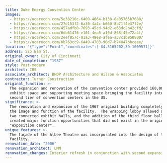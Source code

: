 ```yaml
---
title: Duke Energy Convention Center
images:
  - https://ucarecdn.com/5e38210c-6409-4664-b138-8a05765b7688/
  - https://ucarecdn.com/27d153f2-6a30-4a4c-b660-8b71f4e37f2e/
  - https://ucarecdn.com/457adfb8-7693-45cd-94d2-e63dc2b42cfd/
  - https://ucarecdn.com/6db61476-e101-4ea5-a10d-868f45e72a4f/
  - https://ucarecdn.com/2eef857c-01a3-49e8-afea-a57c1b950800/
  - https://ucarecdn.com/0b763cc9-6449-4703-90d7-b74847bbceee/
location: '{"type":"Point","coordinates":[-84.5165202,39.1009571]}'
address: 525 Elm St.
original_owner: City of Cincinnati
date_of_completion: "1987"
style: Post-modern
architect: CRS
associate_architect: BHDP Architecture and Wilson & Associates
contractor: Turner Construction
original_function: >-
  The expansion and renovation of the convention center provided 160,000 s.f. of
  exhibit space and supporting meeting space bringing the facility into the
  second tier of convention centers in the US.
significance: >-
  The renovation and expansion of the 1967 original building completely changed
  the image and function of the facility.  The wrapping lobby allowed access to
  two connected exhibit halls, and the addition of the third floor ballroom
  created major function opportunities that did not exist in the original
  "exposition center".
unique_features: >-
  The façade of the Albee Theatre was incorporated into the design of the new
  facility.
renovation_date: "2006"
renovation_architect: LMN
renovation_changes: Interior refresh in conjunction with second expansion.
---
```

